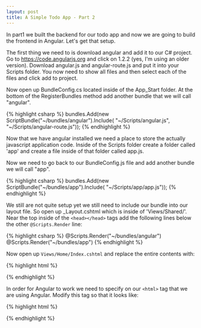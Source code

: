 ```yaml
---
layout: post
title: A Simple Todo App - Part 2
---
```


In part1 we built the backend for our todo app and now we are going to build the frontend in Angular. Let's get that setup.

The first thing we need to is download angular and add it to our C# project. Go to https://code.angularjs.org and click on 1.2.2 (yes, I'm using an older version). Download angular.js and angular-route.js and put it into your Scripts folder. You now need to show all files and then select each of the files and click add to project.

Now open up BundleConfig.cs located inside of the App_Start folder. At the bottom of the RegisterBundles method add another bundle that we will call "angular".

{% highlight csharp %}
bundles.Add(new ScriptBundle("~/bundles/angular").Include(
    "~/Scripts/angular.js",
    "~/Scripts/angular-route.js"));
{% endhighlight %}

Now that we have angular installed we need a place to store the actually javascript application code. Inside of the Scripts folder create a folder called 'app' and create a file inside of that folder called app.js.

Now we need to go back to our BundleConfig.js file and add another bundle we will call "app".

{% highlight csharp %}
bundles.Add(new ScriptBundle("~/bundles/app").Include(
    "~/Scripts/app/app.js"));
{% endhighlight %}

We still are not quite setup yet we still need to include our bundle into our layout file. So open up _Layout.cshtml which is inside of 'Views/Shared/'. Near the top inside of the `<head></head>` tags add the following lines below the other `@Scripts.Render` line:

{% highlight csharp %}
@Scripts.Render("~/bundles/angular")
@Scripts.Render("~/bundles/app")
{% endhighlight %}

Now open up `Views/Home/Index.cshtml` and replace the entire contents with:

{% highlight html %}
<div ng-view></div>
{% endhighlight %}

In order for Angular to work we need to specify on our `<html>` tag that we are using Angular. Modify this tag so that it looks like:

{% highlight html %}
<html ng-app="app">
{% endhighlight %}
